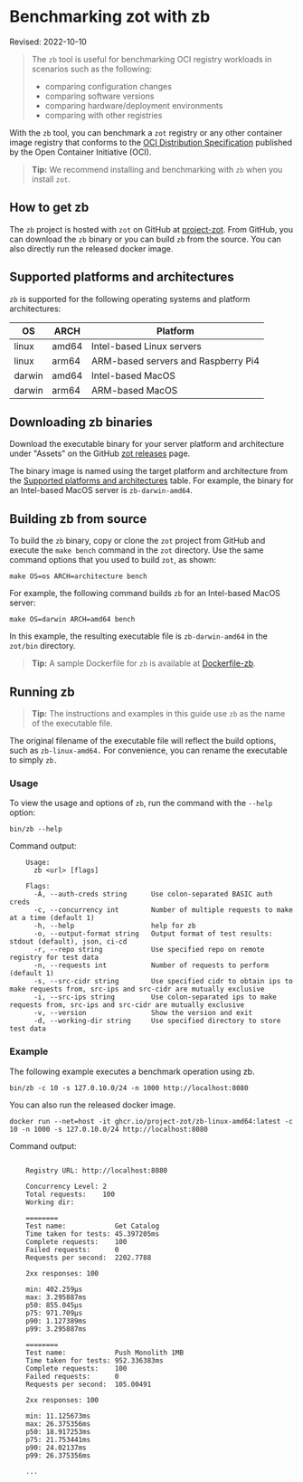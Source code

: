 # Benchmarking zot with zb

Revised: 2022-10-10


> The `zb` tool is useful for benchmarking OCI registry workloads in scenarios such as the following:
>
> -   comparing configuration changes
> -   comparing software versions
> -   comparing hardware/deployment environments
> -   comparing with other registries


With the `zb` tool, you can benchmark a `zot` registry or any other container image registry that conforms to the [OCI Distribution Specification](https://github.com/opencontainers/distribution-spec) published by the Open Container Initiative (OCI).

> **Tip:**
> We recommend installing and benchmarking with `zb` when you install `zot`.


## How to get zb

The `zb` project is hosted with `zot` on GitHub at [project-zot](https://github.com/project-zot/zot). From GitHub, you can download the `zb` binary or you can build `zb` from the source. You can also directly run the released docker image.

<a name="supported-platforms"></a>
## Supported platforms and architectures

`zb` is supported for the following operating systems and platform architectures:

| OS     | ARCH  | Platform                            |
|--------|-------|-------------------------------------|
| linux  | amd64 | Intel-based Linux servers           |
| linux  | arm64 | ARM-based servers and Raspberry Pi4 |
| darwin | amd64 | Intel-based MacOS                   |
| darwin | arm64 | ARM-based MacOS                     |


## Downloading zb binaries

Download the executable binary for your server platform and architecture under "Assets" on the GitHub [zot releases](https://github.com/project-zot/zot/releases) page.

The binary image is named using the target platform and architecture from the [Supported platforms and architectures](#supported-platforms) table. For example, the binary for an Intel-based MacOS server is `zb-darwin-amd64`.

## Building zb from source

To build the `zb` binary, copy or clone the `zot` project from GitHub and execute the `make bench` command in the `zot` directory. Use the same command options that you used to build `zot`, as shown:

`make OS=os ARCH=architecture bench`

For example, the following command builds `zb` for an Intel-based MacOS server:

`make OS=darwin ARCH=amd64 bench`

In this example, the resulting executable file is `zb-darwin-amd64` in the `zot/bin` directory.

> **Tip:**
> A sample Dockerfile for `zb` is available at [Dockerfile-zb](https://github.com/project-zot/zot/tree/main/build/Dockerfile-zb).



## Running zb

> **Tip:**
> The instructions and examples in this guide use `zb` as the name of the executable file.

The original filename of the executable file will reflect the build options, such as `zb-linux-amd64.` For convenience, you can rename the executable to simply `zb.`


### Usage

To view the usage and options of `zb`, run the command with the `--help` option:

`bin/zb --help`

Command output:

```
    Usage:
      zb <url> [flags]

    Flags:
      -A, --auth-creds string      Use colon-separated BASIC auth creds
      -c, --concurrency int        Number of multiple requests to make at a time (default 1)
      -h, --help                   help for zb
      -o, --output-format string   Output format of test results: stdout (default), json, ci-cd
      -r, --repo string            Use specified repo on remote registry for test data
      -n, --requests int           Number of requests to perform (default 1)
      -s, --src-cidr string        Use specified cidr to obtain ips to make requests from, src-ips and src-cidr are mutually exclusive
      -i, --src-ips string         Use colon-separated ips to make requests from, src-ips and src-cidr are mutually exclusive
      -v, --version                Show the version and exit
      -d, --working-dir string     Use specified directory to store test data
```

### Example

The following example executes a benchmark operation using zb.

`bin/zb -c 10 -s 127.0.10.0/24 -n 1000 http://localhost:8080`

You can also run the released docker image.

`docker run --net=host -it ghcr.io/project-zot/zb-linux-amd64:latest -c 10 -n 1000 -s 127.0.10.0/24 http://localhost:8080`

Command output:

```

    Registry URL: http://localhost:8080

    Concurrency Level: 2
    Total requests:    100
    Working dir:

    ========
    Test name:            Get Catalog
    Time taken for tests: 45.397205ms
    Complete requests:    100
    Failed requests:      0
    Requests per second:  2202.7788

    2xx responses: 100

    min: 402.259µs
    max: 3.295887ms
    p50: 855.045µs
    p75: 971.709µs
    p90: 1.127389ms
    p99: 3.295887ms

    ========
    Test name:            Push Monolith 1MB
    Time taken for tests: 952.336383ms
    Complete requests:    100
    Failed requests:      0
    Requests per second:  105.00491

    2xx responses: 100

    min: 11.125673ms
    max: 26.375356ms
    p50: 18.917253ms
    p75: 21.753441ms
    p90: 24.02137ms
    p99: 26.375356ms

    ...

```
